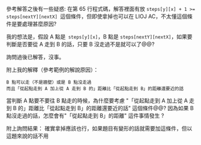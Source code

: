 參考解答之後有一些疑惑:
在第 65 行程式碼，解答裡面有放 `steps[y][x] + 1 >= steps[nextY][nextX] `這個條件，但即使拿掉也可以在 LIOJ AC，不太懂這個條件是要處理甚麼原因?

我的想法是，假設 A 點是` steps[y][x]`，B 點是  `steps[nextY][nextX]`，如果要判斷是否要從 A 走到 B 的話，只要 B 沒走過不是就可以了@@?

詢問過後已解答，沒事。

附上我的解釋（參考範例的解說原因）：
```
B 點可以走（不是牆壁）或是 B 點沒走過
而且「從起點走到 A 加上從 A 走到 B 的」距離比「從起點走到 B」的距離還要近的話
```
當判斷 A 點要不要往 B 點走的時候，為什麼要考慮 "「從起點走到 A 加上從 A 走到 B 的」距離比「從起點走到 B」的距離還要近的話" 這個條件@@?
因為如果 B 點沒走過的話，怎麼會有"「從起點走到 B」的距離" 這件事情發生 ?

附上詢問結果：
確實拿掉應該也行，如果題目有變形的話就需要加這條件，但以這題來說的話不用

